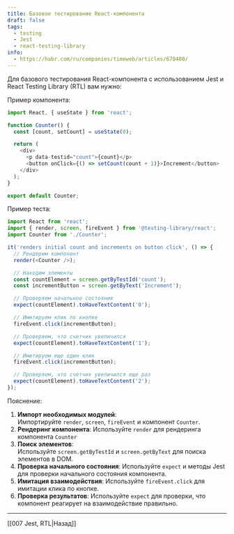 ```yaml
---
title: Базовое тестирование React-компонента
draft: false
tags:
  - testing
  - Jest
  - react-testing-library
info:
  - https://habr.com/ru/companies/timeweb/articles/670480/
---
```

Для базового тестирования React-компонента с использованием Jest и React Testing Library (RTL) вам нужно:

Пример компонента:

```javascript
import React, { useState } from 'react';

function Counter() {
  const [count, setCount] = useState(0);

  return (
    <div>
      <p data-testid="count">{count}</p>
      <button onClick={() => setCount(count + 1)}>Increment</button>
    </div>
  );
}

export default Counter;
```

Пример теста:

```javascript
import React from 'react';
import { render, screen, fireEvent } from '@testing-library/react';
import Counter from './Counter';

it('renders initial count and increments on button click', () => {
  // Рендерим компонент
  render(<Counter />);

  // Находим элементы
  const countElement = screen.getByTestId('count');
  const incrementButton = screen.getByText('Increment');

  // Проверяем начальное состояние
  expect(countElement).toHaveTextContent('0');

  // Имитируем клик по кнопке
  fireEvent.click(incrementButton);

  // Проверяем, что счетчик увеличился
  expect(countElement).toHaveTextContent('1');

  // Имитируем еще один клик
  fireEvent.click(incrementButton);

  // Проверяем, что счетчик увеличился еще раз
  expect(countElement).toHaveTextContent('2');
});
```

Пояснение:

1. **Импорт необходимых модулей**: Импортируйте `render`, `screen`, `fireEvent` и компонент `Counter`.
2. **Рендеринг компонента**: Используйте `render` для рендеринга компонента `Counter`
3. **Поиск элементов**: Используйте `screen.getByTestId` и `screen.getByText` для поиска элементов в DOM.
4. **Проверка начального состояния**: Используйте `expect` и методы Jest для проверки начального состояния компонента.
5. **Имитация взаимодействия**: Используйте `fireEvent.click` для имитации клика по кнопке.
6. **Проверка результатов**: Используйте `expect` для проверки, что компонент реагирует на взаимодействие правильно.

____

[[007 Jest, RTL|Назад]]
